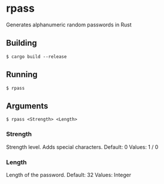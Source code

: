 # rpass
Generates alphanumeric random passwords in Rust

## Building
`$ cargo build --release`

## Running
`$ rpass`

## Arguments
`$ rpass <Strength> <Length>`

### Strength
Strength level. Adds special characters.
Default: 0
Values: 1 / 0

### Length
Length of the password.
Default: 32
Values: Integer